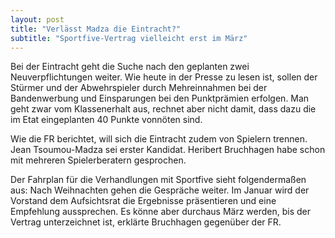 ```yaml
---
layout: post
title: "Verlässt Madza die Eintracht?"
subtitle: "Sportfive-Vertrag vielleicht erst im März"
---
```


Bei der Eintracht geht die Suche nach den geplanten zwei Neuverpflichtungen weiter. Wie heute in der Presse zu lesen ist, sollen der Stürmer und der Abwehrspieler durch Mehreinnahmen bei der Bandenwerbung und Einsparungen bei den Punktprämien erfolgen. Man geht zwar vom Klassenerhalt aus, rechnet aber nicht damit, dass dazu die im Etat eingeplanten 40 Punkte vonnöten sind.

Wie die FR berichtet, will sich die Eintracht zudem von Spielern trennen. Jean Tsoumou-Madza sei erster Kandidat. Heribert Bruchhagen habe schon mit mehreren Spielerberatern gesprochen.

Der Fahrplan für die Verhandlungen mit Sportfive sieht folgendermaßen aus: Nach Weihnachten gehen die Gespräche weiter. Im Januar wird der Vorstand dem Aufsichtsrat die Ergebnisse präsentieren und eine Empfehlung aussprechen. Es könne aber durchaus März werden, bis der Vertrag unterzeichnet ist, erklärte Bruchhagen gegenüber der FR.

